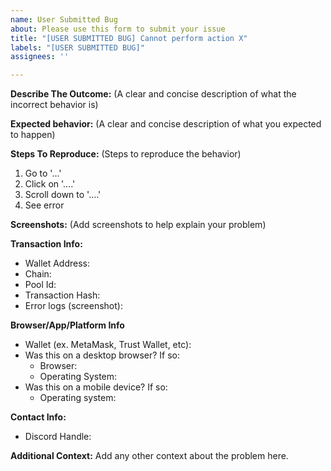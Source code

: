 ```yaml
---
name: User Submitted Bug
about: Please use this form to submit your issue
title: "[USER SUBMITTED BUG] Cannot perform action X"
labels: "[USER SUBMITTED BUG]"
assignees: ''

---
```


**Describe The Outcome:** (A clear and concise description of what the incorrect behavior is)


**Expected behavior:** (A clear and concise description of what you expected to happen)


**Steps To Reproduce:** (Steps to reproduce the behavior)
1. Go to '...'
2. Click on '....'
3. Scroll down to '....'
4. See error

**Screenshots:** (Add screenshots to help explain your problem)

**Transaction Info:**
- Wallet Address:
- Chain: 
- Pool Id: 
- Transaction Hash: 
- Error logs (screenshot): 

**Browser/App/Platform Info**
- Wallet (ex. MetaMask, Trust Wallet, etc): 
- Was this on a desktop browser? If so:
  - Browser:
  - Operating System:
- Was this on a mobile device?  If so:
  - Operating system:

**Contact Info:**
- Discord Handle:

**Additional Context:**
Add any other context about the problem here.
